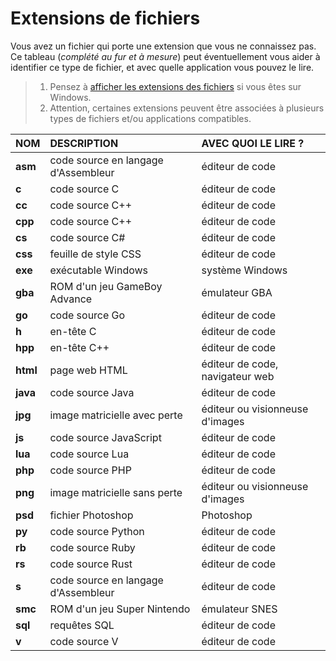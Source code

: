 # Extensions de fichiers

Vous avez un fichier qui porte une extension que vous ne connaissez pas. Ce tableau (_complété au fur et à mesure_) peut éventuellement vous aider à identifier ce type de fichier, et avec quelle application vous pouvez le lire.

> 1. Pensez à [afficher les extensions des fichiers](https://www.youtube.com/watch?v=ac1WdzSqatw) si vous êtes sur Windows.
> 2. Attention, certaines extensions peuvent être associées à plusieurs types de fichiers et/ou applications compatibles.

|NOM|DESCRIPTION|AVEC QUOI LE LIRE ?|
|:--|:--|:--|
|**asm**|code source en langage d'Assembleur|éditeur de code|
|**c**|code source C|éditeur de code|
|**cc**|code source C++|éditeur de code|
|**cpp**|code source C++|éditeur de code|
|**cs**|code source C#|éditeur de code|
|**css**|feuille de style CSS|éditeur de code|
|**exe**|exécutable Windows|système Windows|
|**gba**|ROM d'un jeu GameBoy Advance|émulateur GBA|
|**go**|code source Go|éditeur de code|
|**h**|en-tête C|éditeur de code|
|**hpp**|en-tête C++|éditeur de code|
|**html**|page web HTML|éditeur de code, navigateur web|
|**java**|code source Java|éditeur de code|
|**jpg**|image matricielle avec perte|éditeur ou visionneuse d'images|
|**js**|code source JavaScript|éditeur de code|
|**lua**|code source Lua|éditeur de code|
|**php**|code source PHP|éditeur de code|
|**png**|image matricielle sans perte|éditeur ou visionneuse d'images|
|**psd**|fichier Photoshop|Photoshop|
|**py**|code source Python|éditeur de code|
|**rb**|code source Ruby|éditeur de code|
|**rs**|code source Rust|éditeur de code|
|**s**|code source en langage d'Assembleur|éditeur de code|
|**smc**|ROM d'un jeu Super Nintendo|émulateur SNES|
|**sql**|requêtes SQL|éditeur de code|
|**v**|code source V|éditeur de code|
